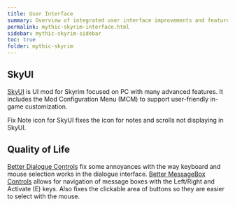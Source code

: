 ```yaml
---
title: User Interface
summary: Overview of integrated user interface improvements and features.
permalink: mythic-skyrim-interface.html
sidebar: mythic-skyrim-sidebar
toc: true
folder: mythic-skyrim
---
```


## SkyUI

[SkyUI](https://www.nexusmods.com/skyrimspecialedition/mods/12604) is UI mod for Skyrim focused on PC with many advanced features. It includes the Mod Configuration Menu (MCM) to support user-friendly in-game customization.

Fix Note icon for SkyUI fixes the icon for notes and scrolls not displaying in SkyUI.


## Quality of Life

[Better Dialogue Controls](https://www.nexusmods.com/skyrimspecialedition/mods/1429) fix some annoyances with the way keyboard and mouse selection works in the dialogue interface.
[Better MessageBox Controls](https://www.nexusmods.com/skyrimspecialedition/mods/1428) allows for navigation of message boxes with the Left/Right and Activate (E) keys. Also fixes the clickable area of buttons so they are easier to select with the mouse.

